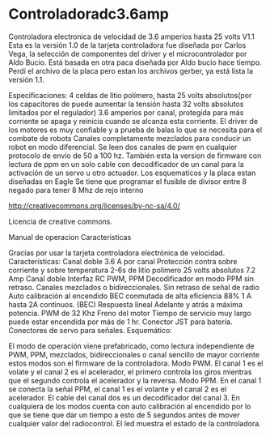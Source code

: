 # Controladoradc3.6amp
Controladora electronica de velocidad de 3.6 amperios hasta 25 volts V1.1
Esta es la versión 1.0 de la tarjeta controladora fue diseñada por Carlos Vega, la selección de componentes del driver y el microcontrolador por Aldo Bucio. Está basada en otra paca diseñada por Aldo bucio hace tiempo. Perdí el archivo de la placa pero estan los archivos gerber, ya está lista la versión 1.1.

Especificaciones:
4 celdas de litio polímero, hasta 25 volts absolutos(por los capacitores de puede aumentar la tensión hasta 32 volts absolutos limitados por el regulador)
3.6 amperios por canal, protegida para más  corriente se apaga y reinicia cuando se alcanza esta corriente.
El driver de los motores es muy confiable y a prueba de balas lo que se necesita para el combate de robots
Canales completamente mezclados para conducir un robot en modo diferencial. Se leen dos canales de pwm en cualquier protocolo de envío de 50 a 100 hz. También esta la version de firmware con lectura de ppm en un solo cable con decodificador de un canal para la activación de un servo u otro actuador.
Los esquematicos y la placa estan diseñadas en Eagle
Se tiene que programar el fusible de divisor entre 8 negado para tener 8 Mhz de rejo interno

http://creativecommons.org/licenses/by-nc-sa/4.0/

 Licencia de creative commons.
 
Manual de operacion
Caracteristicas

Gracias por usar la tarjeta controladora electrónica de velocidad. 
Características:
Canal doble
3.6 A por canal
Protección contra sobre corriente y sobre temperatura
2-6s de litio polímero 25 volts absolutos 
7.2 Amp Canal doble 
Interfaz RC PWM, PPM
Decodificador en modo PPM sin retraso.
Canales mezclados o bidireccionales. 
Sin retraso de señal de radio
Auto calibración al encendido 
BEC conmutada de alta eficiencia 88%
1 A hasta 2A continuos. (BEC)
Respuesta lineal
Adelante y atrás a máxima potencia.
PWM de 32 Khz
Freno del motor
Tiempo de servicio muy largo puede estar encendida por más de 1 hr.
Conector JST para batería.
Conectores de servo para señales.
Esquemático:

El modo de operación viene prefabricado, como lectura independiente de PWM, PPM, mezclados, bidireccionales o canal sencillo de mayor corriente estos modos son el firmware de la controladora.
Modo PWM.
El canal 1 es el volate y el canal 2 es el acelerador, el primero controla los giros mientras que el segundo controla el acelerador y la reversa.
Modo PPM.
En el canal 1 se conecta la señal PPM, el canal 1 es el volante y el canal 2 es el acelerador. El cable del canal dos es un decodificador del canal 3.
En cualquiera de los modos cuenta con auto calibración al encendido por lo que se tiene que dar un tiempo a esto de 5 segundos antes de mover cualquier valor del radiocontrol.
El led muestra el estado de la controladora.

